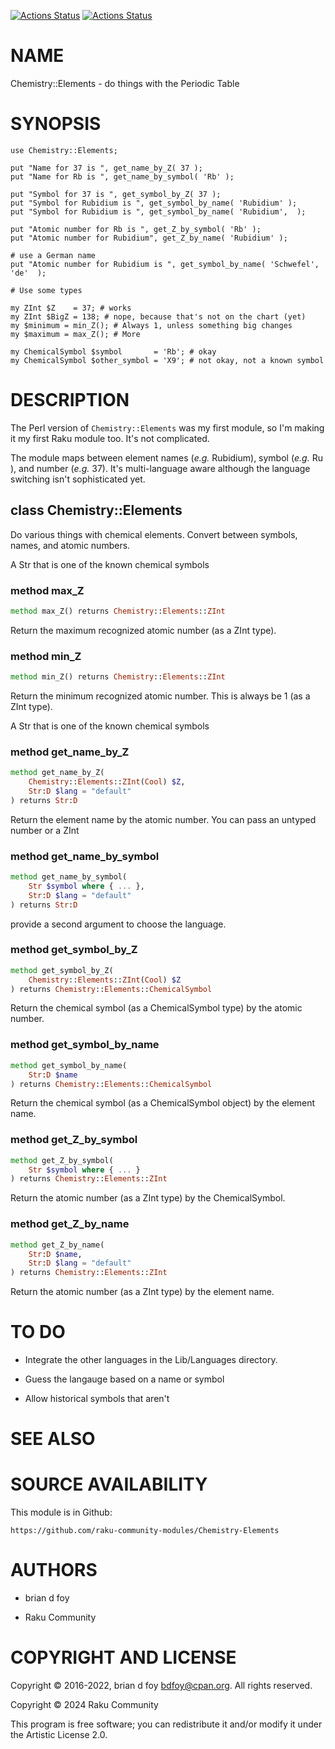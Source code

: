 [![Actions Status](https://github.com/raku-community-modules/Chemistry-Elements/actions/workflows/linux.yml/badge.svg)](https://github.com/raku-community-modules/Chemistry-Elements/actions) [![Actions Status](https://github.com/raku-community-modules/Chemistry-Elements/actions/workflows/macos.yml/badge.svg)](https://github.com/raku-community-modules/Chemistry-Elements/actions)

NAME
====

Chemistry::Elements - do things with the Periodic Table

SYNOPSIS
========

    use Chemistry::Elements;

    put "Name for 37 is ", get_name_by_Z( 37 );
    put "Name for Rb is ", get_name_by_symbol( 'Rb' );

    put "Symbol for 37 is ", get_symbol_by_Z( 37 );
    put "Symbol for Rubidium is ", get_symbol_by_name( 'Rubidium' );
    put "Symbol for Rubidium is ", get_symbol_by_name( 'Rubidium',  );

    put "Atomic number for Rb is ", get_Z_by_symbol( 'Rb' );
    put "Atomic number for Rubidium", get_Z_by_name( 'Rubidium' );

    # use a German name
    put "Atomic number for Rubidium is ", get_symbol_by_name( 'Schwefel', 'de'  );

    # Use some types

    my ZInt $Z    = 37; # works
    my ZInt $BigZ = 138; # nope, because that's not on the chart (yet)
    my $minimum = min_Z(); # Always 1, unless something big changes
    my $maximum = max_Z(); # More

    my ChemicalSymbol $symbol       = 'Rb'; # okay
    my ChemicalSymbol $other_symbol = 'X9'; # not okay, not a known symbol

DESCRIPTION
===========

The Perl version of `Chemistry::Elements` was my first module, so I'm making it my first Raku module too. It's not complicated.

The module maps between element names (_e.g._ Rubidium), symbol (_e.g._ Ru ), and number (_e.g._ 37). It's multi-language aware although the language switching isn't sophisticated yet.

class Chemistry::Elements
-------------------------

Do various things with chemical elements. Convert between symbols, names, and atomic numbers.



A Str that is one of the known chemical symbols

### method max_Z

```raku
method max_Z() returns Chemistry::Elements::ZInt
```

Return the maximum recognized atomic number (as a ZInt type).

### method min_Z

```raku
method min_Z() returns Chemistry::Elements::ZInt
```

Return the minimum recognized atomic number. This is always be 1 (as a ZInt type).



A Str that is one of the known chemical symbols

### method get_name_by_Z

```raku
method get_name_by_Z(
    Chemistry::Elements::ZInt(Cool) $Z,
    Str:D $lang = "default"
) returns Str:D
```

Return the element name by the atomic number. You can pass an untyped number or a ZInt

### method get_name_by_symbol

```raku
method get_name_by_symbol(
    Str $symbol where { ... },
    Str:D $lang = "default"
) returns Str:D
```

provide a second argument to choose the language.

### method get_symbol_by_Z

```raku
method get_symbol_by_Z(
    Chemistry::Elements::ZInt(Cool) $Z
) returns Chemistry::Elements::ChemicalSymbol
```

Return the chemical symbol (as a ChemicalSymbol type) by the atomic number.

### method get_symbol_by_name

```raku
method get_symbol_by_name(
    Str:D $name
) returns Chemistry::Elements::ChemicalSymbol
```

Return the chemical symbol (as a ChemicalSymbol object) by the element name.

### method get_Z_by_symbol

```raku
method get_Z_by_symbol(
    Str $symbol where { ... }
) returns Chemistry::Elements::ZInt
```

Return the atomic number (as a ZInt type) by the ChemicalSymbol.

### method get_Z_by_name

```raku
method get_Z_by_name(
    Str:D $name,
    Str:D $lang = "default"
) returns Chemistry::Elements::ZInt
```

Return the atomic number (as a ZInt type) by the element name.

TO DO
=====

  * Integrate the other languages in the Lib/Languages directory.

  * Guess the langauge based on a name or symbol

  * Allow historical symbols that aren't

SEE ALSO
========

SOURCE AVAILABILITY
===================

This module is in Github:

    https://github.com/raku-community-modules/Chemistry-Elements

AUTHORS
=======

  * brian d foy

  * Raku Community

COPYRIGHT AND LICENSE
=====================

Copyright © 2016-2022, brian d foy <bdfoy@cpan.org>. All rights reserved.

Copyright © 2024 Raku Community

This program is free software; you can redistribute it and/or modify it under the Artistic License 2.0.

